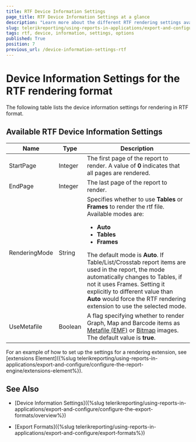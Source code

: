 ```yaml
---
title: RTF Device Information Settings
page_title: RTF Device Information Settings at a glance
description: "Learn more about the different RTF rendering settings available, and how to configure them."
slug: telerikreporting/using-reports-in-applications/export-and-configure/configure-the-export-formats/rtf-device-information-settings
tags: rtf, device, information, settings, options
published: True
position: 7
previous_url: /device-information-settings-rtf
---
```

<style>
table th:first-of-type {
    width: 15%;
}
table th:nth-of-type(2) {
    width: 10%;
}
table th:nth-of-type(3) {
    width: 75%;
}
</style>

# Device Information Settings for the RTF rendering format

The following table lists the device information settings for rendering in RTF format.

## Available RTF Device Information Settings

|__Name__|__Type__|__Description__|
| ------ | ------ | ------ |
|StartPage|Integer|The first page of the report to render. A value of __0__ indicates that all pages are rendered.|
|EndPage|Integer|The last page of the report to render.|
|RenderingMode|String|Specifies whether to use __Tables__ or __Frames__ to render the rtf file. Available modes are:<ul><li>__Auto__</li><li>__Tables__</li><li>__Frames__</li></ul>The default mode is __Auto__. If Table/List/Crosstab report items are used in the report, the mode automatically changes to Tables, if not it uses Frames. Setting it explicitly to different value than __Auto__ would force the RTF rendering extension to use the selected mode.|
|UseMetafile|Boolean|A flag specifying whether to render Graph, Map and Barcode items as [Metafile (EMF)](http://msdn.microsoft.com/en-us/library/windows/desktop/ms536391(v=vs.85).aspx) or [Bitmap](http://msdn.microsoft.com/en-us/library/windows/desktop/ms536393(v=vs.85).aspx) images. The default value is __true__.|

For an example of how to set up the settings for a rendering extension, see [extensions Element]({%slug telerikreporting/using-reports-in-applications/export-and-configure/configure-the-report-engine/extensions-element%}). 

## See Also

* [Device Information Settings]({%slug telerikreporting/using-reports-in-applications/export-and-configure/configure-the-export-formats/overview%})

* [Export Formats]({%slug telerikreporting/using-reports-in-applications/export-and-configure/export-formats%})
